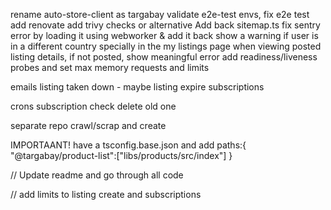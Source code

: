 rename auto-store-client as targabay
validate e2e-test envs, fix e2e test
add renovate
add trivy checks or alternative
Add back sitemap.ts
fix sentry error by loading it using webworker & add it back
show a warning if user is in a different country specially in the my listings page
when viewing posted listing details, if not posted, show meaningful error
add readiness/liveness probes and set max memory requests and limits

emails
listing taken down - maybe
listing expire
subscriptions

crons
subscription check
delete old one

separate repo
crawl/scrap and create

IMPORTAANT!
have a tsconfig.base.json and add 
paths:{
    "@targabay/product-list":["libs/products/src/index"]
}


//
Update readme and go through all code

//
add limits to listing create and subscriptions